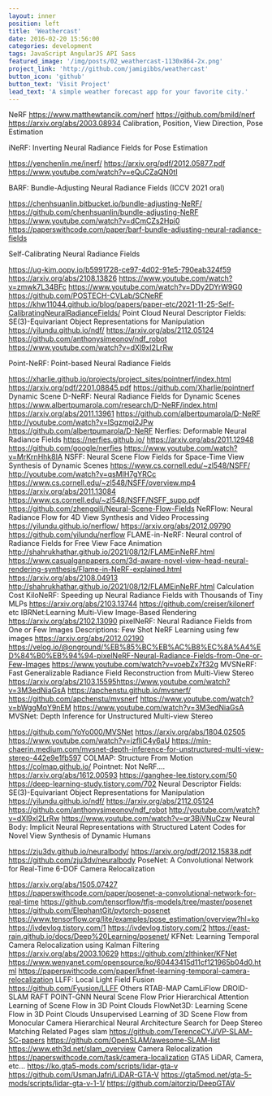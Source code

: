 ```yaml
---
layout: inner
position: left
title: 'Weathercast'
date: 2016-02-20 15:56:00
categories: development
tags: JavaScript AngularJS API Sass
featured_image: '/img/posts/02_weathercast-1130x864-2x.png'
project_link: 'http://github.com/jamigibbs/weathercast'
button_icon: 'github'
button_text: 'Visit Project'
lead_text: 'A simple weather forecast app for your favorite city.'
---
```





NeRF
https://www.matthewtancik.com/nerf
https://github.com/bmild/nerf
https://arxiv.org/abs/2003.08934
Calibration, Position, View Direction, Pose Estimation

iNeRF: Inverting Neural Radiance Fields for Pose Estimation

https://yenchenlin.me/inerf/
https://arxiv.org/pdf/2012.05877.pdf
https://www.youtube.com/watch?v=eQuCZaQN0tI

BARF: Bundle-Adjusting Neural Radiance Fields (ICCV 2021 oral)

https://chenhsuanlin.bitbucket.io/bundle-adjusting-NeRF/
https://github.com/chenhsuanlin/bundle-adjusting-NeRF
https://www.youtube.com/watch?v=dCmCZs2Hpi0
https://paperswithcode.com/paper/barf-bundle-adjusting-neural-radiance-fields

Self-Calibrating Neural Radiance Fields

https://ug-kim.oopy.io/b5991728-ce97-4d02-91e5-790eab324f59
https://arxiv.org/abs/2108.13826
https://www.youtube.com/watch?v=zmwk7L34BFc
https://www.youtube.com/watch?v=DDy2DYrW9G0
https://github.com/POSTECH-CVLab/SCNeRF
https://khw11044.github.io/blog/papers/paper-etc/2021-11-25-Self-CalibratingNeuralRadianceFields/
Point Cloud
Neural Descriptor Fields: SE(3)-Equivariant Object Representations for Manipulation
https://yilundu.github.io/ndf/
https://arxiv.org/abs/2112.05124
https://github.com/anthonysimeonov/ndf_robot
https://www.youtube.com/watch?v=dXl9xI2LrRw

Point-NeRF: Point-based Neural Radiance Fields

https://xharlie.github.io/projects/project_sites/pointnerf/index.html
https://arxiv.org/pdf/2201.08845.pdf
https://github.com/Xharlie/pointnerf
Dynamic Scene
D-NeRF: Neural Radiance Fields for Dynamic Scenes
https://www.albertpumarola.com/research/D-NeRF/index.html
https://arxiv.org/abs/2011.13961
https://github.com/albertpumarola/D-NeRF
http://youtube.com/watch?v=lSgzmgi2JPw
https://github.com/albertpumarola/D-NeRF
Nerfies: Deformable Neural Radiance Fields
https://nerfies.github.io/ 
https://arxiv.org/abs/2011.12948
https://github.com/google/nerfies
https://www.youtube.com/watch?v=MrKrnHhk8IA
NSFF: Neural Scene Flow Fields for Space-Time View Synthesis of Dynamic Scenes
https://www.cs.cornell.edu/~zl548/NSFF/
http://youtube.com/watch?v=qsMIH7gYRCc
https://www.cs.cornell.edu/~zl548/NSFF/overview.mp4
https://arxiv.org/abs/2011.13084
https://www.cs.cornell.edu/~zl548/NSFF/NSFF_supp.pdf
https://github.com/zhengqili/Neural-Scene-Flow-Fields
NeRFlow: Neural Radiance Flow for 4D View Synthesis and Video Processing
https://yilundu.github.io/nerflow/
https://arxiv.org/abs/2012.09790
https://github.com/yilundu/nerflow
FLAME-in-NeRF: Neural control of Radiance Fields for Free View Face Animation
http://shahrukhathar.github.io/2021/08/12/FLAMEinNeRF.html
https://www.casualganpapers.com/3d-aware-novel-view-head-neural-rendering-synthesis/Flame-in-NeRF-explained.html
https://arxiv.org/abs/2108.04913
http://shahrukhathar.github.io/2021/08/12/FLAMEinNeRF.html
Calculation Cost
KiloNeRF: Speeding up Neural Radiance Fields with Thousands of Tiny MLPs
https://arxiv.org/abs/2103.13744
https://github.com/creiser/kilonerf
etc
IBRNet:Learning Multi-View Image-Based Rendering
https://arxiv.org/abs/2102.13090
pixelNeRF: Neural Radiance Fields from One or Few Images
Descriptions: Few Shot NeRF Learning using few images
https://arxiv.org/abs/2012.02190
https://velog.io/@onground/%EB%85%BC%EB%AC%B8%EC%8A%A4%ED%84%B0%EB%94%94-pixelNeRF-Neural-Radiance-Fields-from-One-or-Few-Images
https://www.youtube.com/watch?v=voebZx7f32g
MVSNeRF: Fast Generalizable Radiance Field Reconstruction from Multi-View Stereo
https://arxiv.org/abs/2103.15595https://www.youtube.com/watch?v=3M3edNiaGsA
https://apchenstu.github.io/mvsnerf/
https://github.com/apchenstu/mvsnerf
https://www.youtube.com/watch?v=bWggMqY9nEM
https://www.youtube.com/watch?v=3M3edNiaGsA
MVSNet: Depth Inference for Unstructured Multi-view Stereo

https://github.com/YoYo000/MVSNet
https://arxiv.org/abs/1804.02505
https://www.youtube.com/watch?v=jzfIiC4y6aU
https://min-chaerin.medium.com/mvsnet-depth-inference-for-unstructured-multi-view-stereo-442e9e1fb597
COLMAP: Structure From Motion
https://colmap.github.io/
Pointnet: Not NeRF....
https://arxiv.org/abs/1612.00593
https://ganghee-lee.tistory.com/50
https://deep-learning-study.tistory.com/702
Neural Descriptor Fields: SE(3)-Equivariant Object Representations for Manipulation
https://yilundu.github.io/ndf/ 
https://arxiv.org/abs/2112.05124
https://github.com/anthonysimeonov/ndf_robot
http://youtube.com/watch?v=dXl9xI2LrRw
https://www.youtube.com/watch?v=qr3BjVNuCzw
Neural Body: Implicit Neural Representations with Structured Latent Codes for Novel View Synthesis of Dynamic Humans

https://zju3dv.github.io/neuralbody/
https://arxiv.org/pdf/2012.15838.pdf
https://github.com/zju3dv/neuralbody
PoseNet: A Convolutional Network for Real-Time 6-DOF Camera Relocalization

https://arxiv.org/abs/1505.07427
https://paperswithcode.com/paper/posenet-a-convolutional-network-for-real-time
https://github.com/tensorflow/tfjs-models/tree/master/posenet
https://github.com/ElephantGit/pytorch-posenet
https://www.tensorflow.org/lite/examples/pose_estimation/overview?hl=ko
https://ivdevlog.tistory.com/1
https://ivdevlog.tistory.com/2
https://east-rain.github.io/docs/Deep%20Learning/posenet/
KFNet: Learning Temporal Camera Relocalization using Kalman Filtering
https://arxiv.org/abs/2003.10629
https://github.com/zlthinker/KFNet
https://www.wenyanet.com/opensource/ko/60443415d11cf121965b04d0.html
https://paperswithcode.com/paper/kfnet-learning-temporal-camera-relocalization
LLFF: Local Light Field Fusion
https://github.com/Fyusion/LLFF
Others
RTAB-MAP
CamLiFlow
DROID-SLAM
RAFT
POINT-GNN
Neural Scene Flow Prior
Hierarchical Attention Learning of Scene Flow in 3D Point Clouds
FlowNet3D: Learning Scene Flow in 3D Point Clouds
Unsupervised Learning of 3D Scene Flow from Monocular Camera
Hierarchical Neural Architecture Search for Deep Stereo Matching
Related Pages
slam
https://github.com/TerenceCYJ/VP-SLAM-SC-papers
https://github.com/OpenSLAM/awesome-SLAM-list
https://www.eth3d.net/slam_overview
Camera Relocalization
https://paperswithcode.com/task/camera-localization
GTA5 LiDAR, Camera, etc...
https://ko.gta5-mods.com/scripts/lidar-gta-v
https://github.com/UsmanJafri/LiDAR-GTA-V
https://gta5mod.net/gta-5-mods/scripts/lidar-gta-v-1-1/
https://github.com/aitorzip/DeepGTAV


